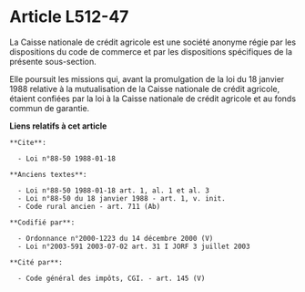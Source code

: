 # Article L512-47

La Caisse nationale de crédit agricole est une société anonyme régie par les dispositions du code de commerce et par les
dispositions spécifiques de la présente sous-section.

Elle poursuit les missions qui, avant la promulgation de la loi du 18 janvier 1988 relative à la mutualisation de la Caisse
nationale de crédit agricole, étaient confiées par la loi à la Caisse nationale de crédit agricole et au fonds commun de
garantie.

**Liens relatifs à cet article**

	**Cite**:

	  - Loi n°88-50 1988-01-18

	**Anciens textes**:

	  - Loi n°88-50 1988-01-18 art. 1, al. 1 et al. 3
	  - Loi n°88-50 du 18 janvier 1988 - art. 1, v. init.
	  - Code rural ancien - art. 711 (Ab)

	**Codifié par**:

	  - Ordonnance n°2000-1223 du 14 décembre 2000 (V)
	  - Loi n°2003-591 2003-07-02 art. 31 I JORF 3 juillet 2003

	**Cité par**:

	  - Code général des impôts, CGI. - art. 145 (V)
